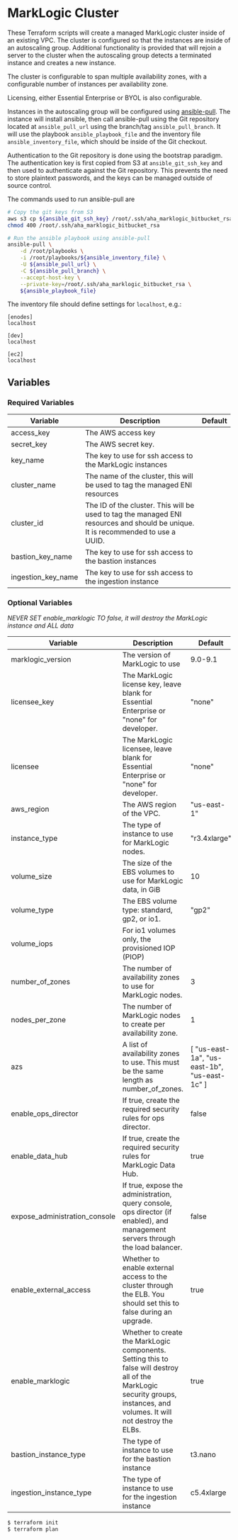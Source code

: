 # MarkLogic Cluster

These Terraform scripts will create a managed MarkLogic cluster inside of an existing
VPC. The cluster is configured so that the instances are inside of an autoscaling group.
Additional functionality is provided that will rejoin a server to the cluster when
the autoscaling group detects a terminated instance and creates a new instance.

The cluster is configurable to span multiple availability zones, with a configurable number
of instances per availability zone.

Licensing, either Essential Enterprise or BYOL is also configurable.

Instances in the autoscaling group will be configured using
[ansible-pull](https://docs.ansible.com/ansible/2.4/ansible-pull.html). The instance will
install ansible, then call ansible-pull using the Git repository located at
`ansible_pull_url` using the branch/tag `ansible_pull_branch`. It will use the playbook
`ansible_playbook_file` and the inventory file `ansible_inventory_file`, which should
be inside of the Git checkout.

Authentication to the Git repository is done using the bootstrap paradigm.
The authentication key is first copied from S3 at `ansible_git_ssh_key` and
then used to authenticate against the Git repository. This prevents the need
to store plaintext passwords, and the keys can be managed outside of source
control. 

The commands used to run ansible-pull are
```bash
# Copy the git keys from S3
aws s3 cp ${ansible_git_ssh_key} /root/.ssh/aha_marklogic_bitbucket_rsa
chmod 400 /root/.ssh/aha_marklogic_bitbucket_rsa

# Run the ansible playbook using ansible-pull
ansible-pull \
    -d /root/playbooks \
    -i /root/playbooks/${ansible_inventory_file} \
    -U ${ansible_pull_url} \
    -C ${ansible_pull_branch} \
    --accept-host-key \
    --private-key=/root/.ssh/aha_marklogic_bitbucket_rsa \
    ${ansible_playbook_file}
```

The inventory file should define settings for `localhost`, e.g.:

```
[enodes]
localhost

[dev]
localhost

[ec2]
localhost
``` 

## Variables


### Required Variables

| Variable | Description | Default |
|----------|-------------|---------|
| access_key | The AWS access key | |
| secret_key | The AWS secret key. | |
| key_name | The key to use for ssh access to the MarkLogic instances | |
| cluster_name | The name of the cluster, this will be used to tag the managed ENI resources | |
| cluster_id | The ID of the cluster. This will be used to tag the managed ENI resources and should be unique. It is recommended to use a UUID. | |
| bastion_key_name | The key to use for ssh access to the bastion instances | |
| ingestion_key_name | The key to use for ssh access to the ingestion instance | |

### Optional Variables

*NEVER SET enable_marklogic TO false, it will destroy the MarkLogic instance and ALL data*


| Variable | Description | Default |
|----------|-------------|---------|
| marklogic_version | The version of MarkLogic to use | 9.0-9.1 |
| licensee_key | The MarkLogic license key, leave blank for Essential Enterprise or "none" for developer. | "none" |
| licensee | The MarkLogic licensee, leave blank for Essential Enterprise or "none" for developer. | "none" |
| aws_region | The AWS region of the VPC. | "us-east-1" |
| instance_type | The type of instance to use for MarkLogic nodes. | "r3.4xlarge" |
| volume_size | The size of the EBS volumes to use for MarkLogic data, in GiB | 10 |
| volume_type | The EBS volume type: standard, gp2, or io1. | "gp2" |
| volume_iops | For io1 volumes only, the provisioned IOP (PIOP) | |
| number_of_zones | The number of availability zones to use for MarkLogic nodes. | 3 |
| nodes_per_zone | The number of MarkLogic nodes to create per availability zone. | 1 |
| azs | A list of availability zones to use. This must be the same length as number_of_zones. | [ "us-east-1a", "us-east-1b", "us-east-1c" ] |
| enable_ops_director | If true, create the required security rules for ops director. | false |
| enable_data_hub | If true, create the required security rules for MarkLogic Data Hub. | true |
| expose_administration_console | If true, expose the administration, query console, ops director (if enabled), and management servers through the load balancer. | false |
| enable_external_access | Whether to enable external access to the cluster through the ELB. You should set this to false during an upgrade. | true |
| enable_marklogic | Whether to create the MarkLogic components. Setting this to false will destroy all of the MarkLogic security groups, instances, and volumes. It will not destroy the ELBs. | true |
| bastion_instance_type | The type of instance to use for the bastion instance | t3.nano |
| ingestion_instance_type | The type of instance to use for the ingestion instance | c5.4xlarge |

```bash
$ terraform init
$ terraform plan
```
